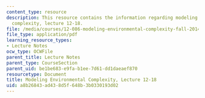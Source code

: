 ```yaml
---
content_type: resource
description: This resource contains the information regarding modeling environmental
  complexity, lecture 12-18.
file: /media/courses/12-086-modeling-environmental-complexity-fall-2014/a8b26843ad438d5f648b3b0330193d02_MIT12_086F14_percolation.pdf
file_type: application/pdf
learning_resource_types:
- Lecture Notes
ocw_type: OCWFile
parent_title: Lecture Notes
parent_type: CourseSection
parent_uid: be1be683-e9fa-b1ee-7d61-dd1daeaef870
resourcetype: Document
title: Modeling Environmental Complexity, Lecture 12-18
uid: a8b26843-ad43-8d5f-648b-3b0330193d02
---
```

